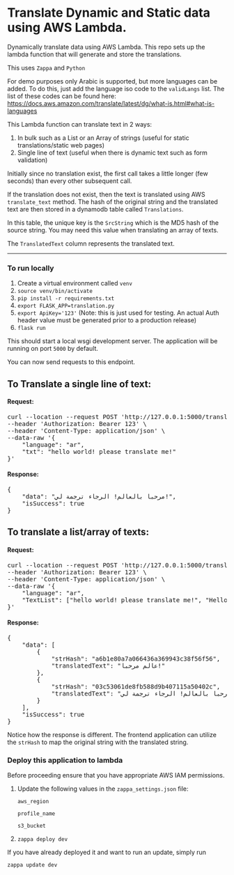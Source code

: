 # Translate Dynamic and Static data using AWS Lambda.
Dynamically translate data using AWS Lambda. This repo sets up the lambda function that will generate and store the translations.

This uses `Zappa` and `Python`

For demo purposes only Arabic is supported, but more languages can be added. To do this, just add the language iso code to the `validLangs` list.
The list of these codes can be found here: https://docs.aws.amazon.com/translate/latest/dg/what-is.html#what-is-languages

This Lambda function can translate text in 2 ways:
1. In bulk such as a List or an Array of strings (useful for static translations/static web pages)
2. Single line of text (useful when there is dynamic text such as form validation)

Initially since no translation exist, the first call takes a little longer (few seconds) than every other subsequent call.

If the translation does not exist, then the text is translated using AWS `translate_text` method. The hash of the original string and the translated text
are then stored in a dynamodb table called `Translations`.

In this table, the unique key is the `SrcString` which is the MD5 hash of the source string. You may need this value when translating an array of texts.

The `TranslatedText` column represents the translated text.

___

### To run locally
1. Create a virtual environment called `venv`
2. `source venv/bin/activate`
3. `pip install -r requirements.txt`
4. `export FLASK_APP=translation.py`
5. `export ApiKey='123'` (Note: this is just used for testing. An actual Auth header value must be generated prior to a production release)
6. `flask run`

This should start a local wsgi development server. The application will be running on port `5000` by default.

You can now send requests to this endpoint.

## To Translate a single line of text:

#### Request:
<pre>
curl --location --request POST 'http://127.0.0.1:5000/translate' \
--header 'Authorization: Bearer 123' \
--header 'Content-Type: application/json' \
--data-raw '{
    "language": "ar",
    "txt": "hello world! please translate me!"
}'</pre>

#### Response:
<pre>
{
    "data": "مرحبا بالعالم! الرجاء ترجمة لي!",
    "isSuccess": true
}
</pre>

## To translate a list/array of texts:

#### Request:
<pre>
curl --location --request POST 'http://127.0.0.1:5000/translate' \
--header 'Authorization: Bearer 123' \
--header 'Content-Type: application/json' \
--data-raw '{
    "language": "ar",
    "TextList": ["hello world! please translate me!", "Hello World!"]
}'
</pre>

#### Response:
<pre>
{
    "data": [
        {
            "strHash": "a6b1e80a7a066436a369943c38f56f56",
            "translatedText": "عالم مرحبا!"
        },
        {
            "strHash": "03c53061de8fb588d9b407115a50402c",
            "translatedText": "مرحبا بالعالم! الرجاء ترجمة لي!"
        }
    ],
    "isSuccess": true
}
</pre>

Notice how the response is different. The frontend application can utilize the `strHash` to map the original string with the translated string.

### Deploy this application to lambda

Before proceeding ensure that you have appropriate AWS IAM permissions.
1. Update the following values in the `zappa_settings.json` file: 

    `aws_region`
    
    `profile_name`
    
    `s3_bucket`
    
2. `zappa deploy dev`

If you have already deployed it and want to run an update, simply run

`zappa update dev`
